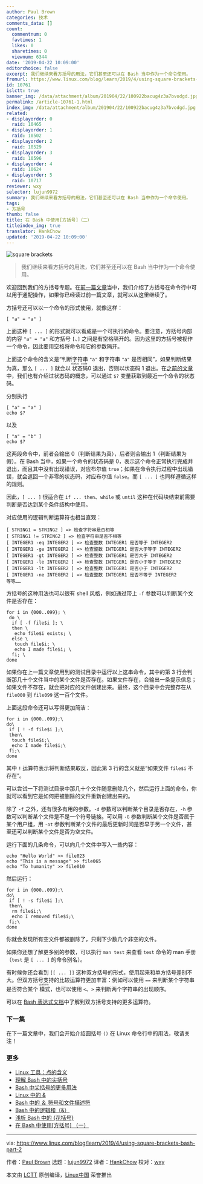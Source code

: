 ```yaml
---
author: Paul Brown
categories: 技术
comments_data: []
count:
  commentnum: 0
  favtimes: 1
  likes: 0
  sharetimes: 0
  viewnum: 6344
date: '2019-04-22 10:09:00'
editorchoice: false
excerpt: 我们继续来看方括号的用法，它们甚至还可以在 Bash 当中作为一个命令使用。
fromurl: https://www.linux.com/blog/learn/2019/4/using-square-brackets-bash-part-2
id: 10761
islctt: true
banner_img: /data/attachment/album/201904/22/100922bacug4z3a7bvodgd.jpg
permalink: /article-10761-1.html
index_img: /data/attachment/album/201904/22/100922bacug4z3a7bvodgd.jpg.thumb.jpg
related:
- displayorder: 0
  raid: 10465
- displayorder: 1
  raid: 10502
- displayorder: 2
  raid: 10529
- displayorder: 3
  raid: 10596
- displayorder: 4
  raid: 10624
- displayorder: 5
  raid: 10717
reviewer: wxy
selector: lujun9972
summary: 我们继续来看方括号的用法，它们甚至还可以在 Bash 当中作为一个命令使用。
tags:
- 方括号
thumb: false
title: 在 Bash 中使用[方括号]（二）
titleindex_img: true
translator: HankChow
updated: '2019-04-22 10:09:00'
---
```


![square brackets](/data/attachment/album/201904/22/100922bacug4z3a7bvodgd.jpg "square brackets")



> 
> 我们继续来看方括号的用法，它们甚至还可以在 Bash 当中作为一个命令使用。
> 
> 
> 


欢迎回到我们的方括号专题。在[前一篇文章](/article-10717-1.html)当中，我们介绍了方括号在命令行中可以用于通配操作，如果你已经读过前一篇文章，就可以从这里继续了。


方括号还可以以一个命令的形式使用，就像这样：



```
[ "a" = "a" ]
```

上面这种 `[ ... ]` 的形式就可以看成是一个可执行的命令。要注意，方括号内部的内容 `"a" = "a"` 和方括号 `[`、`]` 之间是有空格隔开的。因为这里的方括号被视作一个命令，因此要用空格将命令和它的参数隔开。


上面这个命令的含义是“判断字符串 `"a"` 和字符串 `"a"` 是否相同”，如果判断结果为真，那么 `[ ... ]` 就会以<ruby> 状态码 <rt>  status code </rt></ruby> 0 退出，否则以状态码 1 退出。在[之前的文章](/article-10596-1.html)中，我们也有介绍过状态码的概念，可以通过 `$?` 变量获取到最近一个命令的状态码。


分别执行



```
[ "a" = "a" ]
echo $?
```

以及



```
[ "a" = "b" ]
echo $?
```

这两段命令中，前者会输出 0（判断结果为真），后者则会输出 1（判断结果为假）。在 Bash 当中，如果一个命令的状态码是 0，表示这个命令正常执行完成并退出，而且其中没有出现错误，对应布尔值 `true`；如果在命令执行过程中出现错误，就会返回一个非零的状态码，对应布尔值 `false`。而 `[ ... ]` 也同样遵循这样的规则。


因此，`[ ... ]` 很适合在 `if ... then`、`while` 或 `until` 这种在代码块结束前需要判断是否达到某个条件结构中使用。


对应使用的逻辑判断运算符也相当直观：



```
[ STRING1 = STRING2 ] => 检查字符串是否相等
[ STRING1 != STRING2 ] => 检查字符串是否不相等
[ INTEGER1 -eq INTEGER2 ] => 检查整数 INTEGER1 是否等于 INTEGER2 
[ INTEGER1 -ge INTEGER2 ] => 检查整数 INTEGER1 是否大于等于 INTEGER2
[ INTEGER1 -gt INTEGER2 ] => 检查整数 INTEGER1 是否大于 INTEGER2
[ INTEGER1 -le INTEGER2 ] => 检查整数 INTEGER1 是否小于等于 INTEGER2
[ INTEGER1 -lt INTEGER2 ] => 检查整数 INTEGER1 是否小于 INTEGER2
[ INTEGER1 -ne INTEGER2 ] => 检查整数 INTEGER1 是否不等于 INTEGER2
等等……
```

方括号的这种用法也可以很有 shell 风格，例如通过带上 `-f` 参数可以判断某个文件是否存在：



```
for i in {000..099}; \
 do \
  if [ -f file$i ]; \
  then \
   echo file$i exists; \
  else \
   touch file$i; \
   echo I made file$i; \
  fi; \
done
```

如果你在上一篇文章使用到的测试目录中运行以上这串命令，其中的第 3 行会判断那几十个文件当中的某个文件是否存在。如果文件存在，会输出一条提示信息；如果文件不存在，就会把对应的文件创建出来。最终，这个目录中会完整存在从 `file000` 到 `file099` 这一百个文件。


上面这段命令还可以写得更加简洁：



```
for i in {000..099};\
do\
 if [ ! -f file$i ];\
 then\
  touch file$i;\
  echo I made file$i;\
 fi;\
done
```

其中 `!` 运算符表示将判断结果取反，因此第 3 行的含义就是“如果文件 `file$i` 不存在”。


可以尝试一下将测试目录中那几十个文件随意删除几个，然后运行上面的命令，你就可以看到它是如何把被删除的文件重新创建出来的。


除了 `-f` 之外，还有很多有用的参数。`-d` 参数可以判断某个目录是否存在，`-h` 参数可以判断某个文件是不是一个符号链接。可以用 `-G` 参数判断某个文件是否属于某个用户组，用 `-ot` 参数判断某个文件的最后更新时间是否早于另一个文件，甚至还可以判断某个文件是否为空文件。


运行下面的几条命令，可以向几个文件中写入一些内容：



```
echo "Hello World" >> file023
echo "This is a message" >> file065
echo "To humanity" >> file010
```

然后运行：



```
for i in {000..099};\
do\
 if [ ! -s file$i ];\
 then\
  rm file$i;\
  echo I removed file$i;\
 fi;\
done
```

你就会发现所有空文件都被删除了，只剩下少数几个非空的文件。


如果你还想了解更多别的参数，可以执行 `man test` 来查看 `test` 命令的 man 手册（`test` 是 `[ ... ]` 的命令别名）。


有时候你还会看到 `[[ ... ]]` 这种双方括号的形式，使用起来和单方括号差别不大。但双方括号支持的比较运算符更加丰富：例如可以使用 `==` 来判断某个字符串是否符合某个<ruby> 模式 <rt>  pattern </rt></ruby>，也可以使用 `<`、`>` 来判断两个字符串的出现顺序。


可以在 [Bash 表达式文档](https://www.gnu.org/software/bash/manual/bashref.html#Bash-Conditional-Expressions)中了解到双方括号支持的更多运算符。


### 下一集


在下一篇文章中，我们会开始介绍圆括号 `()` 在 Linux 命令行中的用法，敬请关注！


### 更多


* [Linux 工具：点的含义](/article-10465-1.html)
* [理解 Bash 中的尖括号](/article-10502-1.html)
* [Bash 中尖括号的更多用法](/article-10529-1.html)
* [Linux 中的 &](/article-10587-1.html)
* [Bash 中的 ＆ 符号和文件描述符](/article-10591-1.html)
* [Bash 中的逻辑和（&）](/article-10596-1.html)
* [浅析 Bash 中的 {花括号}](/article-10624-1.html)
* [在 Bash 中使用[方括号] （一）](/article-10717-1.html)




---


via: <https://www.linux.com/blog/learn/2019/4/using-square-brackets-bash-part-2>


作者：[Paul Brown](https://www.linux.com/users/bro66) 选题：[lujun9972](https://github.com/lujun9972) 译者：[HankChow](https://github.com/HankChow) 校对：[wxy](https://github.com/wxy)


本文由 [LCTT](https://github.com/LCTT/TranslateProject) 原创编译，[Linux中国](https://linux.cn/) 荣誉推出